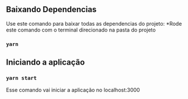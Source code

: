 ## Baixando Dependencias

Use este comando para baixar todas as dependencias do projeto:
\*Rode este comando com o terminal direcionado na pasta do projeto

### `yarn`

## Iniciando a aplicação

### `yarn start`

Esse comando vai iniciar a aplicação no localhost:3000
